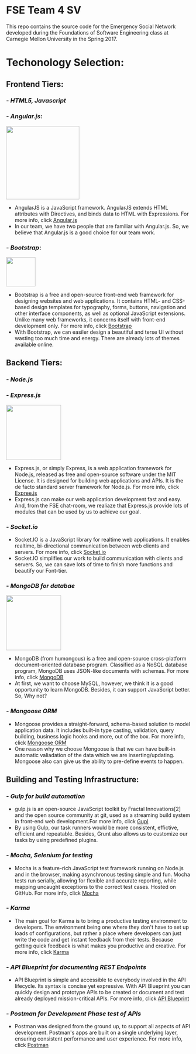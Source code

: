 FSE Team 4 SV
=============================
This repo contains the source code for the Emergency Social Network developed during the Foundations of Software Engineering class at Carnegie Mellon University in the Spring 2017.

Techonology Selection:
====


**Frontend Tiers:**
----
### - *HTML5, Javascript*
### - *Angular.js*:
<img src="https://upload.wikimedia.org/wikipedia/commons/c/ca/AngularJS_logo.svg" style="width: 200px">

- AngularJS is a JavaScript framework. AngularJS extends HTML attributes with Directives, and binds data to HTML with Expressions. For more info, click [Angular.js](https://en.wikipedia.org/wiki/AngularJS)
- In our team, we have two people that are familiar with Angular.js. So, we believe that Angular.js is a good choice for our team work.

### -  *Bootstrap*:
<img src="https://upload.wikimedia.org/wikipedia/commons/thumb/e/ea/Boostrap_logo.svg/239px-Boostrap_logo.svg.png" style="width: 80px">
 
- Bootstrap is a free and open-source front-end web framework for designing websites and web applications. It contains HTML- and CSS-based design templates for typography, forms, buttons, navigation and other interface components, as well as optional JavaScript extensions. Unlike many web frameworks, it concerns itself with front-end development only. For more info, click [Bootstrap](https://en.wikipedia.org/wiki/Bootstrap_(front-end_framework))
- With Bootstrap, we can easiler design a beautiful and terse UI without wasting too much time and energy. There are already lots of themes available online.

**Backend Tiers:**
----
### - *Node.js*
### - *Express.js*
<img src="https://upload.wikimedia.org/wikipedia/commons/6/64/Expressjs.png" style="width: 150px">

- Express.js, or simply Express, is a web application framework for Node.js, released as free and open-source software under the MIT License. It is designed for building web applications and APIs. It is the de facto standard server framework for Node.js. For more info, click [Expree.js](https://en.wikipedia.org/wiki/Express.js)
- Express.js can make our web application development fast and easy. And, from the FSE chat-room, we realiaze that Express.js provide lots of modules that can be used by us to achieve our goal. 

### - *Socket.io* 
- Socket.IO is a JavaScript library for realtime web applications. It enables realtime, bi-directional communication between web clients and servers. For more info, click [Socket.io](https://en.wikipedia.org/wiki/Socket.IO)
- Socket.IO simplifies our work to build communication with clients and servers. So, we can save lots of time to finish more functions and beautify our Font-tier.

### - *MongoDB for databae*
<img src="https://upload.wikimedia.org/wikipedia/en/thumb/4/45/MongoDB-Logo.svg/320px-MongoDB-Logo.svg.png" style="width: 150px">

- MongoDB (from humongous) is a free and open-source cross-platform document-oriented database program. Classified as a NoSQL database program, MongoDB uses JSON-like documents with schemas. For more info, click [MongoDB](https://en.wikipedia.org/wiki/MongoDB)
- At first, we want to choose MySQL, however, we think it is a good opportunity to learn MongoDB. Besides, it can support JavaScript better. So, Why not?

### - *Mongoose ORM*
- Mongoose provides a straight-forward, schema-based solution to model application data. It includes built-in type casting, validation, query building, business logic hooks and more, out of the box. For more info, click [Mongoose ORM](http://mongoosejs.com/)
- One reason why we choose Mongoose is that we can have built-in automatic valiadation of the data which we are inserting/updating. Mongoose also can give us the ability to pre-define events to happen.

**Building and Testing Infrastructure:**
----

### - *Gulp for build automation*
- gulp.js is an open-source JavaScript toolkit by Fractal Innovations[2] and the open source community at git, used as a streaming build system in front-end web development.For more info, click [Gupl](https://en.wikipedia.org/wiki/Gulp.js)
- By using Gulp, our task runners would be more consistent, effictive, efficient and repeatable. Besides, Grunt also allows us to customize our tasks by using predefined plugins.

### - *Mocha, Selenium for testing*
- Mocha is a feature-rich JavaScript test framework running on Node.js and in the browser, making asynchronous testing simple and fun. Mocha tests run serially, allowing for flexible and accurate reporting, while mapping uncaught exceptions to the correct test cases. Hosted on GitHub. For more info, click [Mocha](https://mochajs.org/)

### - *Karma*
- The main goal for Karma is to bring a productive testing environment to developers. The environment being one where they don't have to set up loads of configurations, but rather a place where developers can just write the code and get instant feedback from their tests. Because getting quick feedback is what makes you productive and creative. For more info, click [Karma](https://karma-runner.github.io)

### - *API Blueprint for documenting REST Endpoints*
- API Blueprint is simple and accessible to everybody involved in the API lifecycle. Its syntax is concise yet expressive. With API Blueprint you can quickly design and prototype APIs to be created or document and test already deployed mission-critical APIs. For more info, click [API Blueprint](https://apiblueprint.org/)

### - *Postman for Development Phase test of APIs*
- Postman was designed from the ground up, to support all aspects of API development. Postman's apps are built on a single underlying layer, ensuring consistent performance and user experience. For more info, click [Postman](https://www.getpostman.com/)



